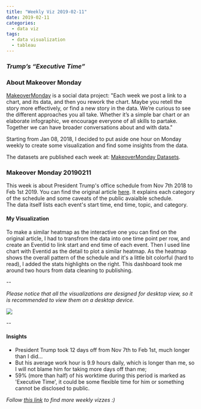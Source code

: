 ```yaml
---
title: "Weekly Viz 2019-02-11"
date: 2019-02-11
categories:
  - data viz
tags:
  - data visualization
  - tableau
---
```


### *Trump’s “Executive Time”*


### About Makeover Monday

[MakeoverMonday](http://www.makeovermonday.co.uk/) is a social data project:
"Each week we post a link to a chart, and its data, and then you rework the chart.
Maybe you retell the story more effectively, or find a new story in the data.
We’re curious to see the different approaches you all take. Whether it’s a simple bar chart or an elaborate infographic, we encourage everyone of all skills to partake.
Together we can have broader conversations about and with data."

Starting from Jan 08, 2018, I decided to put aside one hour on Monday weekly to create some visualization and find some insights from the data.

The datasets are published each week at: [MakeoverMonday Datasets](http://www.makeovermonday.co.uk/data/).

### Makeover Monday 20190211

This week is about President Trump's office schedule from Nov 7th 2018 to Feb 1st 2019. You can find the original article [here](https://www.axios.com/donald-trump-private-schedules-leak-executive-time-34e67fbb-3af6-48df-aefb-52e02c334255.html). It explains each category of the schedule and some caveats of the public avaialble schedule.  
The data itself lists each event's start time, end time, topic, and category.  

#### My Visualization

To make a similar heatmap as the interactive one you can find on the original article, I had to transfrom the data into one time point per row, and create an Eventid to link start and end time of each event. Then I used line chart with Eventid as the detail to plot a similar heatmap. As the heatmap shows the overall pattern of the schedule and it's a little bit colorful (hard to read), I added the stats highlights on the right. This dashboard took me around two hours from data cleaning to publishing.  

--  

*Please notice that all the visualizations are designed for desktop view, so it is recommended to view them on a desktop device.*  

<div class='tableauPlaceholder' id='viz1549947639103' style='position: relative'>
<noscript><a href='#'>
  <img alt=' ' src='https:&#47;&#47;public.tableau.com&#47;static&#47;images&#47;Ma&#47;MakeOverMonday20190211_0&#47;TrumpsOfficeSchedule&#47;1_rss.png' style='border: none' />
</a></noscript>
<object class='tableauViz'  style='display:none;'>
  <param name='host_url' value='https%3A%2F%2Fpublic.tableau.com%2F' />
  <param name='embed_code_version' value='3' />
  <param name='site_root' value='' />
  <param name='name' value='MakeOverMonday20190211_0&#47;TrumpsOfficeSchedule' />
  <param name='tabs' value='no' />
  <param name='toolbar' value='yes' />
  <param name='static_image' value='https:&#47;&#47;public.tableau.com&#47;static&#47;images&#47;Ma&#47;MakeOverMonday20190211_0&#47;TrumpsOfficeSchedule&#47;1.png' /> 
  <param name='animate_transition' value='yes' />
  <param name='display_static_image' value='yes' />
  <param name='display_spinner' value='yes' />
  <param name='display_overlay' value='yes' />
  <param name='display_count' value='yes' />
</object></div>               
<script type='text/javascript'>                
  var divElement = document.getElementById('viz1549947639103');     
  var vizElement = divElement.getElementsByTagName('object')[0];        
  vizElement.style.width='800px';vizElement.style.height='827px';         
  var scriptElement = document.createElement('script');                   
  scriptElement.src = 'https://public.tableau.com/javascripts/api/viz_v1.js';  
  vizElement.parentNode.insertBefore(scriptElement, vizElement);              
</script>  

--  

#### Insights
* President Trump took 12 days off from Nov 7th to Feb 1st, much longer than I did...  
* But his average work hour is 9.9 hours daily, which is longer than me, so I will not blame him for taking more days off than me;  
* 59% (more than half) of his worktime during this period is marked as 'Executive Time', it could be some flexible time for him or something cannot be disclosed to public.  


*Follow [this link](https://yudong-94.github.io/personal-website/project/MakeOverMonday2019/) to find more weekly vizzes :)*